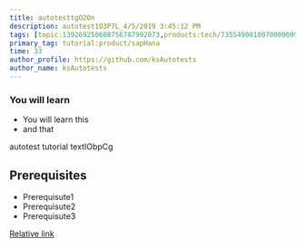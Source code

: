 ```yaml
---
title: autotesttgO2On
description: autotest1O3P7L_4/5/2019 3:45:12 PM
tags: [topic:139269250608756787992873,products:tech/73554900100700000996,tutorial:experience/advanced]
primary_tag: tutorial:product/sapHana
time: 33
author_profile: https://github.com/ksAutotests
author_name: ksAutotests
---
```

### You will learn
- You will learn this
- and that

autotest tutorial textIObpCg

## Prerequisites
- Prerequisute1
- Prerequisute2
- Prerequisute3

[Relative link](autotest_tutorial28pj17)
